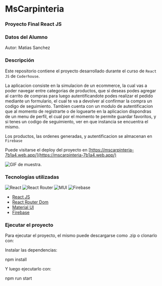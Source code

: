 # MsCarpinteria

### Proyecto Final React JS

### Datos del Alumno

Autor: Matias Sanchez

### Descripción

Este repositorio contiene el proyecto desarrollado durante el curso de `React JS` de `Coderhouse`.

La aplicacion consiste en la simulacion de un ecommerce, la cual vas a poder navegar entre categorias de productos, que si deseas podes agregar al carrito de compras para luego autentificandote podes realizar el pedido mediante un formulario, el cual te va a devolver al confirmar la compra un codigo de seguimiento.
Tambien cuenta con un modulo de autentificacion que al momento de registrarte o de loguearte en la aplicacion dispondras de un menu de perfil, el cual por el momento te permite guardar favoritos, y si tenes un codigo de seguimiento, ver en que instancia se encuentra el mismo.

Los productos, las ordenes generadas, y autentificacion se almacenan en `Firebase`

Puede visitarse el deploy del proyecto en [https://mscarpinteria-7b1a4.web.app/](https://mscarpinteria-7b1a4.web.app/)

![GIF de muestra.](/public/gif-proyect.gif "Vista del proyecto.")

### Tecnologías utilizadas

![React](https://i.postimg.cc/KjXdKJnx/react.jpg) ![React Router](https://i.postimg.cc/yxF20cP9/routerdom.jpg) ![MUI](https://i.postimg.cc/59LccWV0/mui.jpg) ![Firebase](https://i.postimg.cc/SsYBNwYg/firebase.jpg)

- [React JS](https://reactjs.org/)
- [React Router Dom](https://reactrouter.com/)
- [Material UI](https://mui.com/)
- [Firebase](https://firebase.google.com/)

### Ejecutar el proyecto

Para ejecutar el proyecto, el mismo puede descargarse como .zip o clonarlo con:

Instalar las dependencias:

npm install

Y luego ejecutarlo con:

npm run start
